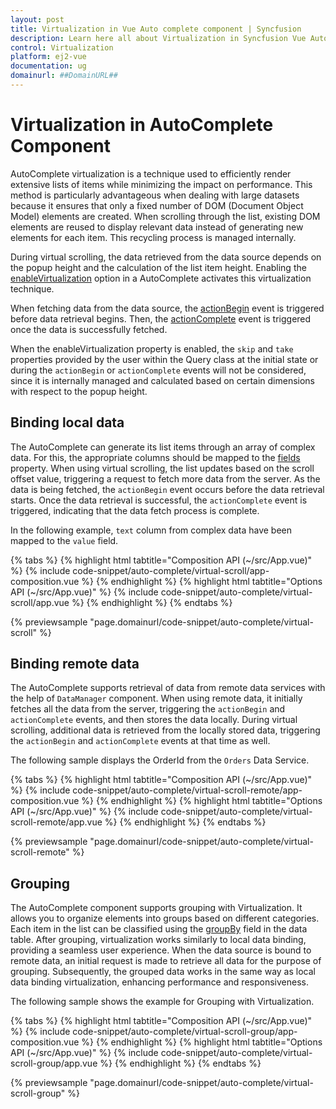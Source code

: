 ```yaml
---
layout: post
title: Virtualization in Vue Auto complete component | Syncfusion
description: Learn here all about Virtualization in Syncfusion Vue Auto complete component of Syncfusion Essential JS 2 and more.
control: Virtualization 
platform: ej2-vue
documentation: ug
domainurl: ##DomainURL##
---
```


# Virtualization in AutoComplete Component

AutoComplete virtualization is a technique used to efficiently render extensive lists of items while minimizing the impact on performance. This method is particularly advantageous when dealing with large datasets because it ensures that only a fixed number of DOM (Document Object Model) elements are created. When scrolling through the list, existing DOM elements are reused to display relevant data instead of generating new elements for each item. This recycling process is managed internally.
 
During virtual scrolling, the data retrieved from the data source depends on the popup height and the calculation of the list item height. Enabling the [enableVirtualization](../api/auto-complete/#enableVirtualization) option in a AutoComplete activates this virtualization technique.
 
When fetching data from the data source, the [actionBegin](../api/auto-complete/#actionbegin) event is triggered before data retrieval begins. Then, the [actionComplete](../api/auto-complete/#actioncomplete) event is triggered once the data is successfully fetched.

When the enableVirtualization property is enabled, the `skip` and `take` properties provided by the user within the Query class at the initial state or during the `actionBegin` or `actionComplete` events will not be considered, since it is internally managed and calculated based on certain dimensions with respect to the popup height.

## Binding local data

The AutoComplete can generate its list items through an array of complex data. For this, the appropriate columns should be mapped to the [fields](../api/drop-down-list/#fields) property. When using virtual scrolling, the list updates based on the scroll offset value, triggering a request to fetch more data from the server. As the data is being fetched, the `actionBegin` event occurs before the data retrieval starts. Once the data retrieval is successful, the `actionComplete` event is triggered, indicating that the data fetch process is complete.

In the following example, `text` column from complex data have been mapped to the `value` field.

{% tabs %}
{% highlight html tabtitle="Composition API (~/src/App.vue)" %}
{% include code-snippet/auto-complete/virtual-scroll/app-composition.vue %}
{% endhighlight %}
{% highlight html tabtitle="Options API (~/src/App.vue)" %}
{% include code-snippet/auto-complete/virtual-scroll/app.vue %}
{% endhighlight %}
{% endtabs %}
        
{% previewsample "page.domainurl/code-snippet/auto-complete/virtual-scroll" %}

## Binding remote data

The AutoComplete supports retrieval of data from remote data services with the help of `DataManager` component. When using remote data, it initially fetches all the data from the server, triggering the `actionBegin` and `actionComplete` events, and then stores the data locally. During virtual scrolling, additional data is retrieved from the locally stored data, triggering the `actionBegin` and `actionComplete` events at that time as well.

The following sample displays the OrderId from the `Orders` Data Service.

{% tabs %}
{% highlight html tabtitle="Composition API (~/src/App.vue)" %}
{% include code-snippet/auto-complete/virtual-scroll-remote/app-composition.vue %}
{% endhighlight %}
{% highlight html tabtitle="Options API (~/src/App.vue)" %}
{% include code-snippet/auto-complete/virtual-scroll-remote/app.vue %}
{% endhighlight %}
{% endtabs %}
        
{% previewsample "page.domainurl/code-snippet/auto-complete/virtual-scroll-remote" %}

## Grouping

The AutoComplete component supports grouping with Virtualization. It allows you to organize elements into groups based on different categories. Each item in the list can be classified using the [groupBy](../api/auto-complete/#fields) field in the data table. After grouping, virtualization works similarly to local data binding, providing a seamless user experience. When the data source is bound to remote data, an initial request is made to retrieve all data for the purpose of grouping. Subsequently, the grouped data works in the same way as local data binding virtualization, enhancing performance and responsiveness.

The following sample shows the example for Grouping with Virtualization.

{% tabs %}
{% highlight html tabtitle="Composition API (~/src/App.vue)" %}
{% include code-snippet/auto-complete/virtual-scroll-group/app-composition.vue %}
{% endhighlight %}
{% highlight html tabtitle="Options API (~/src/App.vue)" %}
{% include code-snippet/auto-complete/virtual-scroll-group/app.vue %}
{% endhighlight %}
{% endtabs %}
        
{% previewsample "page.domainurl/code-snippet/auto-complete/virtual-scroll-group" %}